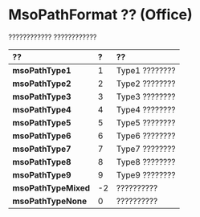 
# MsoPathFormat ?? (Office)

???????????? ????????????



|**??**|**?**|**??**|
|:-----|:-----|:-----|
|**msoPathType1**|1|Type1 ????????|
|**msoPathType2**|2|Type2 ????????|
|**msoPathType3**|3|Type3 ????????|
|**msoPathType4**|4|Type4 ????????|
|**msoPathType5**|5|Type5 ????????|
|**msoPathType6**|6|Type6 ????????|
|**msoPathType7**|7|Type7 ????????|
|**msoPathType8**|8|Type8 ????????|
|**msoPathType9**|9|Type9 ????????|
|**msoPathTypeMixed**|-2|??????????|
|**msoPathTypeNone**|0|??????????|
